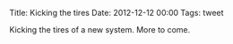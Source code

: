 Title: Kicking the tires
Date: 2012-12-12 00:00
Tags: tweet

Kicking the tires of a new system. More to come.
